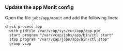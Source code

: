 ### Update the app Monit config

Open the file `jobs/app/monit` and add the following lines:

```
check process app
  with pidfile /var/vcap/sys/run/app/app.pid
  start program "/var/vcap/jobs/app/bin/ctl start"
  stop program "/var/vcap/jobs/app/bin/ctl stop"
  group vcap
```
